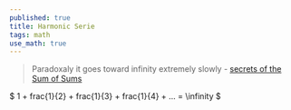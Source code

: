 ```yaml
---
published: true
title: Harmonic Serie
tags: math
use_math: true
---
```

> Paradoxaly it goes toward infinity extremely slowly - [secrets of the Sum of Sums ](https://www.youtube.com/watch?v=vQE6-PLcGwU)

$ 1 + frac{1}{2} + frac{1}{3} + frac{1}{4} + ... = \infinity $